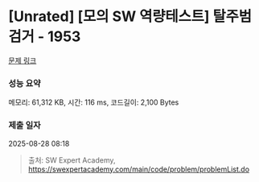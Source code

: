 # [Unrated] [모의 SW 역량테스트] 탈주범 검거 - 1953 

[문제 링크](https://swexpertacademy.com/main/code/problem/problemDetail.do?contestProbId=AV5PpLlKAQ4DFAUq) 

### 성능 요약

메모리: 61,312 KB, 시간: 116 ms, 코드길이: 2,100 Bytes

### 제출 일자

2025-08-28 08:18



> 출처: SW Expert Academy, https://swexpertacademy.com/main/code/problem/problemList.do